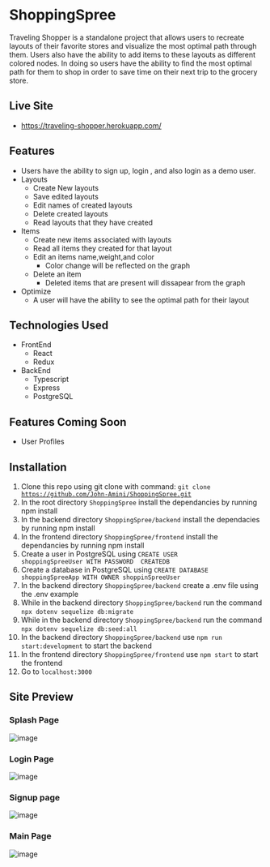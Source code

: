 # ShoppingSpree
Traveling Shopper is a standalone project that allows users to recreate layouts of their favorite stores and visualize the most optimal path through them. Users also have the ability to add items to these layouts as different colored nodes. In doing so users have the ability to find the most optimal path for them to shop in order to save time on their next trip to the grocery store.

## Live Site
 - https://traveling-shopper.herokuapp.com/

## Features
- Users have the ability to sign up, login , and also login as a demo user.
- Layouts
  - Create New layouts
  - Save edited layouts
  - Edit names of created layouts
  - Delete created layouts
  - Read layouts that they have created
- Items
  - Create new items associated with layouts
  - Read all items they created for that layout
  - Edit an items name,weight,and color
    - Color change will be reflected on the graph 
  - Delete an item
    - Deleted items that are present will dissapear from the graph
 - Optimize
   - A user will have the ability to see the optimal path for their layout
 
## Technologies Used
 - FrontEnd
   - React
   - Redux
 - BackEnd
   - Typescript
   - Express
   - PostgreSQL
   
## Features Coming Soon
 - User Profiles
## Installation
 1. Clone this repo using git clone with command: <code>git clone https://github.com/John-Amini/ShoppingSpree.git</code>
 2. In the root directory <code>ShoppingSpree</code> install the dependancies by running npm install
 3. In the backend directory <code>ShoppingSpree/backend</code>  install the dependacies by running npm install
 4. In the frontend directory <code>ShoppingSpree/frontend</code> install the dependancies by running npm install
 5. Create a user in PostgreSQL using <code>CREATE USER shoppingSpreeUser WITH PASSWORD <password> CREATEDB</code>
 6. Create a database in PostgreSQL using <code>CREATE DATABASE shoppingSpreeApp WITH OWNER shoppinSpreeUser</code>
 7. In the backend directory <code>ShoppingSpree/backend</code> create a .env file using the .env example
 8. While in the backend directory <code>ShoppingSpree/backend</code> run the command <code>npx dotenv sequelize db:migrate</code>
 9. While in the backend directory <code>ShoppingSpree/backend</code> run the command <code>npx dotenv sequelize db:seed:all</code>
 10. In the backend directory <code>ShoppingSpree/backend</code> use <code>npm run start:development</code> to start the backend
 11. In the frontend directory <code>ShoppingSpree/frontend</code> use <code>npm start</code> to start the frontend
 12. Go to <code>localhost:3000</code>
  
 ## Site Preview
 ### Splash Page
  ![image](https://user-images.githubusercontent.com/91162716/160353795-f7778564-5865-40e8-91ce-56875861f3b0.png)
 ### Login Page
  ![image](https://user-images.githubusercontent.com/91162716/160353834-771f32bf-7b3e-4318-a372-6956f2526637.png)
 ### Signup page
  ![image](https://user-images.githubusercontent.com/91162716/160353876-9cffa5e1-2483-490f-b468-4097dba98eaa.png)
 ### Main Page
  ![image](https://user-images.githubusercontent.com/91162716/160353742-729edaae-0634-4403-9584-c9f761f93b5d.png)
